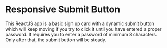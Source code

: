 # Responsive Submit Button
This ReactJS app is a basic sign up card with a dynamic submit button which will keep moving if you try to click it until you have entered a proper password. It requires you to enter a password of minimum 8 characters. Only after that, the submit button will be steady.

